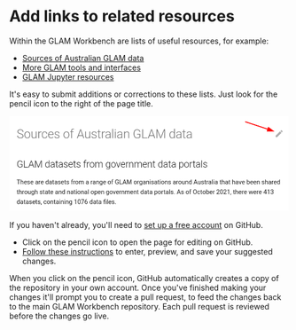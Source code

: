 # Add links to related resources

Within the GLAM Workbench are lists of useful resources, for example:

* [Sources of Australian GLAM data](../glam-data-list.md)
* [More GLAM tools and interfaces](../glam-tools-interfaces.md)
* [GLAM Jupyter resources](../more-glam-notebooks.md)

It's easy to submit additions or corrections to these lists. Just look for the pencil icon to the right of the page title. 

![](../images/list-pencil-icon.png)

If you haven't already, you'll need to [set up a free account](https://docs.github.com/en/get-started/signing-up-for-github/signing-up-for-a-new-github-account) on GitHub.

* Click on the pencil icon to open the page for editing on GitHub.
* [Follow these instructions](https://docs.github.com/en/repositories/working-with-files/managing-files/editing-files#editing-files-in-another-users-repository) to enter, preview, and save your suggested changes.

When you click on the pencil icon, GitHub automatically creates a copy of the repository in your own account. Once you've finished making your changes it'll prompt you to create a pull request, to feed the changes back to the main GLAM Workbench repository. Each pull request is reviewed before the changes go live.

